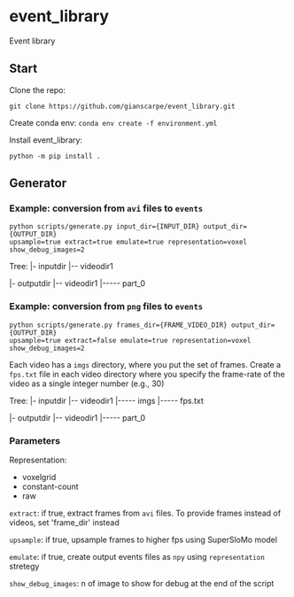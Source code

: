 # event_library
Event library

## Start
Clone the repo:

`git clone https://github.com/gianscarpe/event_library.git`

Create conda env:
`conda env create -f environment.yml`

Install event_library:
```
python -m pip install .
```

## Generator

### Example: conversion from `avi` files to `events`
```
python scripts/generate.py input_dir={INPUT_DIR} output_dir={OUTPUT_DIR}
upsample=true extract=true emulate=true representation=voxel  show_debug_images=2

```

Tree:
|- inputdir
|-- videodir1


|- outputdir
|-- videodir1
|----- part_0


### Example: conversion from `png` files to `events`
```
python scripts/generate.py frames_dir={FRAME_VIDEO_DIR} output_dir={OUTPUT_DIR}
upsample=true extract=false emulate=true representation=voxel  show_debug_images=2
```

Each video has a `imgs` directory, where you put the set of frames. Create a
`fps.txt` file in each video directory where you specify the
frame-rate of the video as a single integer number (e.g., 30)

Tree:
|- inputdir
|-- videodir1
|----- imgs
|----- fps.txt

|- outputdir
|-- videodir1
|----- part_0


### Parameters

Representation:
- voxelgrid
- constant-count
- raw

`extract`: if true, extract frames from `avi` files. To provide frames instead of
videos, set 'frame_dir' instead

`upsample`: if true, upsample frames to higher fps using SuperSloMo model

`emulate`: if true, create output events files as `npy` using `representation` stretegy

`show_debug_images`: n of image to show for debug at the end of the script
